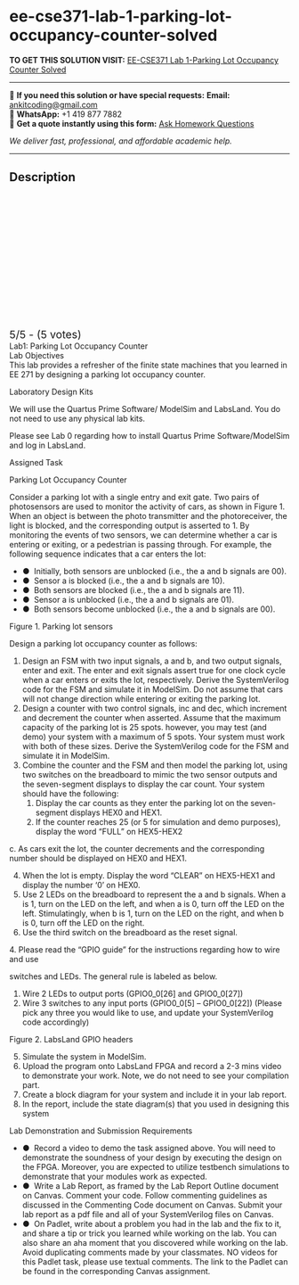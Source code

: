 # ee-cse371-lab-1-parking-lot-occupancy-counter-solved
**TO GET THIS SOLUTION VISIT:** [EE-CSE371 Lab 1-Parking Lot Occupancy Counter Solved](https://www.ankitcodinghub.com/product/ee-cse371-lab-1-parking-lot-occupancy-counter-solved/)


---

📩 **If you need this solution or have special requests:** **Email:** ankitcoding@gmail.com  
📱 **WhatsApp:** +1 419 877 7882  
📄 **Get a quote instantly using this form:** [Ask Homework Questions](https://www.ankitcodinghub.com/services/ask-homework-questions/)

*We deliver fast, professional, and affordable academic help.*

---

<h2>Description</h2>



<div class="kk-star-ratings kksr-auto kksr-align-center kksr-valign-top" data-payload="{&quot;align&quot;:&quot;center&quot;,&quot;id&quot;:&quot;99232&quot;,&quot;slug&quot;:&quot;default&quot;,&quot;valign&quot;:&quot;top&quot;,&quot;ignore&quot;:&quot;&quot;,&quot;reference&quot;:&quot;auto&quot;,&quot;class&quot;:&quot;&quot;,&quot;count&quot;:&quot;5&quot;,&quot;legendonly&quot;:&quot;&quot;,&quot;readonly&quot;:&quot;&quot;,&quot;score&quot;:&quot;5&quot;,&quot;starsonly&quot;:&quot;&quot;,&quot;best&quot;:&quot;5&quot;,&quot;gap&quot;:&quot;4&quot;,&quot;greet&quot;:&quot;Rate this product&quot;,&quot;legend&quot;:&quot;5\/5 - (5 votes)&quot;,&quot;size&quot;:&quot;24&quot;,&quot;title&quot;:&quot;EE-CSE371 Lab 1-Parking Lot Occupancy Counter Solved&quot;,&quot;width&quot;:&quot;138&quot;,&quot;_legend&quot;:&quot;{score}\/{best} - ({count} {votes})&quot;,&quot;font_factor&quot;:&quot;1.25&quot;}">

<div class="kksr-stars">

<div class="kksr-stars-inactive">
            <div class="kksr-star" data-star="1" style="padding-right: 4px">


<div class="kksr-icon" style="width: 24px; height: 24px;"></div>
        </div>
            <div class="kksr-star" data-star="2" style="padding-right: 4px">


<div class="kksr-icon" style="width: 24px; height: 24px;"></div>
        </div>
            <div class="kksr-star" data-star="3" style="padding-right: 4px">


<div class="kksr-icon" style="width: 24px; height: 24px;"></div>
        </div>
            <div class="kksr-star" data-star="4" style="padding-right: 4px">


<div class="kksr-icon" style="width: 24px; height: 24px;"></div>
        </div>
            <div class="kksr-star" data-star="5" style="padding-right: 4px">


<div class="kksr-icon" style="width: 24px; height: 24px;"></div>
        </div>
    </div>

<div class="kksr-stars-active" style="width: 138px;">
            <div class="kksr-star" style="padding-right: 4px">


<div class="kksr-icon" style="width: 24px; height: 24px;"></div>
        </div>
            <div class="kksr-star" style="padding-right: 4px">


<div class="kksr-icon" style="width: 24px; height: 24px;"></div>
        </div>
            <div class="kksr-star" style="padding-right: 4px">


<div class="kksr-icon" style="width: 24px; height: 24px;"></div>
        </div>
            <div class="kksr-star" style="padding-right: 4px">


<div class="kksr-icon" style="width: 24px; height: 24px;"></div>
        </div>
            <div class="kksr-star" style="padding-right: 4px">


<div class="kksr-icon" style="width: 24px; height: 24px;"></div>
        </div>
    </div>
</div>


<div class="kksr-legend" style="font-size: 19.2px;">
            5/5 - (5 votes)    </div>
    </div>
<div class="page" title="Page 1">
<div class="section">
<div class="layoutArea">
<div class="column">
Lab1: Parking Lot Occupancy Counter

</div>
</div>
<div class="layoutArea">
<div class="column">
Lab Objectives

</div>
</div>
<div class="layoutArea">
<div class="column">
This lab provides a refresher of the finite state machines that you learned in EE 271 by designing a parking lot occupancy counter.

Laboratory Design Kits

We will use the Quartus Prime Software/ ModelSim and LabsLand. You do not need to use any physical lab kits.

Please see Lab 0 regarding how to install Quartus Prime Software/ModelSim and log in LabsLand.

Assigned Task

Parking Lot Occupancy Counter

Consider a parking lot with a single entry and exit gate. Two pairs of photosensors are used to monitor the activity of cars, as shown in Figure 1. When an object is between the photo transmitter and the photoreceiver, the light is blocked, and the corresponding output is asserted to 1. By monitoring the events of two sensors, we can determine whether a car is entering or exiting, or a pedestrian is passing through. For example, the following sequence indicates that a car enters the lot:

<ul>
<li>● &nbsp;Initially, both sensors are unblocked (i.e., the a and b signals are 00).</li>
<li>● &nbsp;Sensor a is blocked (i.e., the a and b signals are 10).</li>
<li>● &nbsp;Both sensors are blocked (i.e., the a and b signals are 11).</li>
<li>● &nbsp;Sensor a is unblocked (i.e., the a and b signals are 01).</li>
<li>● &nbsp;Both sensors become unblocked (i.e., the a and b signals are 00).</li>
</ul>
</div>
</div>
</div>
</div>
<div class="page" title="Page 2">
<div class="section">
<div class="layoutArea">
<div class="column">
Figure 1. Parking lot sensors

Design a parking lot occupancy counter as follows:

<ol>
<li>Design an FSM with two input signals, a and b, and two output signals, enter and exit. The enter and exit signals assert true for one clock cycle when a car enters or exits the lot, respectively. Derive the SystemVerilog code for the FSM and simulate it in ModelSim. Do not assume that cars will not change direction while entering or exiting the parking lot.</li>
<li>Design a counter with two control signals, inc and dec, which increment and decrement the counter when asserted. Assume that the maximum capacity of the parking lot is 25 spots. however, you may test (and demo) your system with a maximum of 5 spots. Your system must work with both of these sizes. Derive the SystemVerilog code for the FSM and simulate it in ModelSim.</li>
<li>Combine the counter and the FSM and then model the parking lot, using two switches on the breadboard to mimic the two sensor outputs and the seven-segment displays to display the car count. Your system should have the following:
<ol>
<li>Display the car counts as they enter the parking lot on the seven-segment displays HEX0 and HEX1.</li>
<li>If the counter reaches 25 (or 5 for simulation and demo purposes), display the word “FULL” on HEX5-HEX2</li>
</ol>
</li>
</ol>
</div>
</div>
</div>
</div>
<div class="page" title="Page 3">
<div class="section">
<div class="layoutArea">
<div class="column">
c. As cars exit the lot, the counter decrements and the corresponding number should be displayed on HEX0 and HEX1.

<ol start="4">
<li>When the lot is empty. Display the word “CLEAR” on HEX5-HEX1 and display the number ‘0’ on HEX0.</li>
<li>Use 2 LEDs on the breadboard to represent the a and b signals. When a is 1, turn on the LED on the left, and when a is 0, turn off the LED on the left. Stimulatingly, when b is 1, turn on the LED on the right, and when b is 0, turn off the LED on the right.</li>
<li>Use the third switch on the breadboard as the reset signal.</li>
</ol>
4. Please read the “GPIO guide” for the instructions regarding how to wire and use

switches and LEDs. The general rule is labeled as below.

<ol>
<li>Wire 2 LEDs to output ports (GPIO0_0[26] and GPIO0_0[27])</li>
<li>Wire 3 switches to any input ports (GPIO0_0[5] – GPIO0_0[22]) (Please pick any
three you would like to use, and update your SystemVerilog code accordingly)
</li>
</ol>
</div>
</div>
<div class="layoutArea">
<div class="column">
Figure 2. LabsLand GPIO headers

<ol start="5">
<li>Simulate the system in ModelSim.</li>
<li>Upload the program onto LabsLand FPGA and record a 2-3 mins video to demonstrate your work. Note, we do not need to see your compilation part.</li>
<li>Create a block diagram for your system and include it in your lab report.</li>
<li>In the report, include the state diagram(s) that you used in designing this system</li>
</ol>
</div>
</div>
</div>
</div>
<div class="page" title="Page 4">
<div class="section">
<div class="layoutArea">
<div class="column">
Lab Demonstration and Submission Requirements

<ul>
<li>● &nbsp;Record a video to demo the task assigned above. You will need to demonstrate the soundness of your design by executing the design on the FPGA. Moreover, you are expected to utilize testbench simulations to demonstrate that your modules work as expected.</li>
<li>● &nbsp;Write a Lab Report, as framed by the Lab Report Outline document on Canvas. Comment your code. Follow commenting guidelines as discussed in the Commenting Code document on Canvas. Submit your lab report as a pdf file and all of your SystemVerilog files on Canvas.</li>
<li>● &nbsp;On Padlet, write about a problem you had in the lab and the fix to it, and share a tip or trick you learned while working on the lab. You can also share an aha moment that you discovered while working on the lab. Avoid duplicating comments made by your classmates. NO videos for this Padlet task, please use textual comments. The link to the Padlet can be found in the corresponding Canvas assignment.</li>
</ul>
</div>
</div>
</div>
</div>
